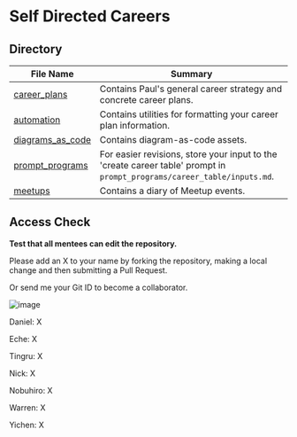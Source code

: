 # Self Directed Careers
## Directory
| File Name            | Summary                 |
|----------------------|-------------------------|
| [career_plans](career_plans.md)      | Contains Paul's general career strategy and concrete career plans.   |
| [automation](automation.md)        | Contains utilities for formatting your career plan information.   |
| [diagrams_as_code](diagrams_as_code.md)  | Contains diagram-as-code assets.  |
| [prompt_programs](prompt_programs/career_table/inputs.md) | For easier revisions, store your input to the 'create career table' prompt in `prompt_programs/career_table/inputs.md`. |
| [meetups](meetups.md) | Contains a diary of Meetup events. | 

## Access Check
**Test that all mentees can edit the repository.**

Please add an X to your name by forking the repository, making a local change and then submitting a Pull Request.

Or send me your Git ID to become a collaborator.

![image](https://github.com/WarrenTheRabbit/SelfDirectedCareers/assets/37808734/c68a6cb4-f5cc-4277-989e-a3ac22f88f6c)

Daniel: X

Eche: X

Tingru: X

Nick: X

Nobuhiro: X

Warren: X

Yichen: X

